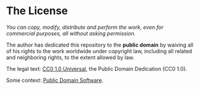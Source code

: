 The License
===========

*You can copy, modify, distribute and perform the work, even for commercial purposes, all without asking permission.*

The author has dedicated this repository to the **public domain** by
waiving all of his rights to the work worldwide under copyright law,
including all related and neighboring rights, to the extent allowed by
law.

The legal text:
[CC0 1.0 Universal](http://creativecommons.org/publicdomain/zero/1.0/),
the Public Domain Dedication (CC0 1.0).

Some context:
[Public Domain Software](https://en.wikipedia.org/wiki/Public_domain_software).
